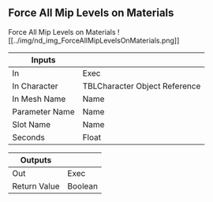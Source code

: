 ## Force All Mip Levels on Materials
Force All Mip Levels on Materials
![[../img/nd_img_ForceAllMipLevelsOnMaterials.png]]

|Inputs||
|--|--|
| In | Exec |
| In Character | TBLCharacter Object Reference |
| In Mesh Name | Name |
| Parameter Name | Name |
| Slot Name | Name |
| Seconds | Float |

|Outputs||
|--|--|
| Out | Exec |
| Return Value | Boolean |
